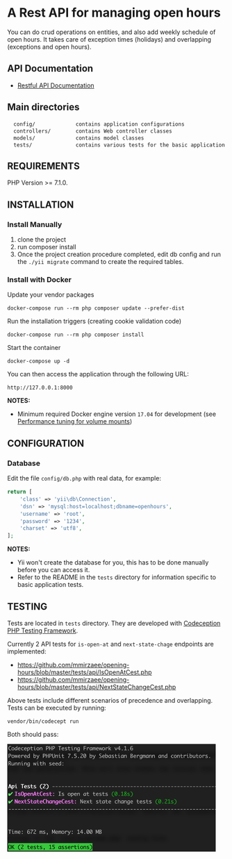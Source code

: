 # A Rest API for managing open hours

You can do crud operations on entities, and also add weekly schedule of open hours.
It takes care of exception times (holidays) and overlapping (exceptions and open hours).

## API Documentation

- <a href="https://documenter.getpostman.com/view/1900475/T1LPESo1?version=latest">Restful API Documentation</a>

Main directories
-------------------

      config/             contains application configurations
      controllers/        contains Web controller classes
      models/             contains model classes
      tests/              contains various tests for the basic application



REQUIREMENTS
------------

PHP Version >= 7.1.0.


INSTALLATION
------------

### Install Manually

1. clone the project
2. run composer install
3. Once the project creation procedure completed, edit db config and run the `./yii migrate` command to create the required tables.


### Install with Docker

Update your vendor packages

    docker-compose run --rm php composer update --prefer-dist
    
Run the installation triggers (creating cookie validation code)

    docker-compose run --rm php composer install    
    
Start the container

    docker-compose up -d
    
You can then access the application through the following URL:

    http://127.0.0.1:8000

**NOTES:** 
- Minimum required Docker engine version `17.04` for development (see [Performance tuning for volume mounts](https://docs.docker.com/docker-for-mac/osxfs-caching/))


CONFIGURATION
-------------

### Database

Edit the file `config/db.php` with real data, for example:

```php
return [
    'class' => 'yii\db\Connection',
    'dsn' => 'mysql:host=localhost;dbname=openhours',
    'username' => 'root',
    'password' => '1234',
    'charset' => 'utf8',
];
```

**NOTES:**
- Yii won't create the database for you, this has to be done manually before you can access it.
- Refer to the README in the `tests` directory for information specific to basic application tests.


TESTING
-------

Tests are located in `tests` directory. They are developed with [Codeception PHP Testing Framework](http://codeception.com/).

Currently 2 API tests for `is-open-at` and `next-state-chage` endpoints are implemented:

- https://github.com/mmirzaee/opening-hours/blob/master/tests/api/IsOpenAtCest.php
- https://github.com/mmirzaee/opening-hours/blob/master/tests/api/NextStateChangeCest.php

Above tests include different scenarios of precedence and overlapping. Tests can be executed by running:

```
vendor/bin/codecept run
```

Both should pass:

<img src="tests.png" width="480" alt="Passing API tests" />


